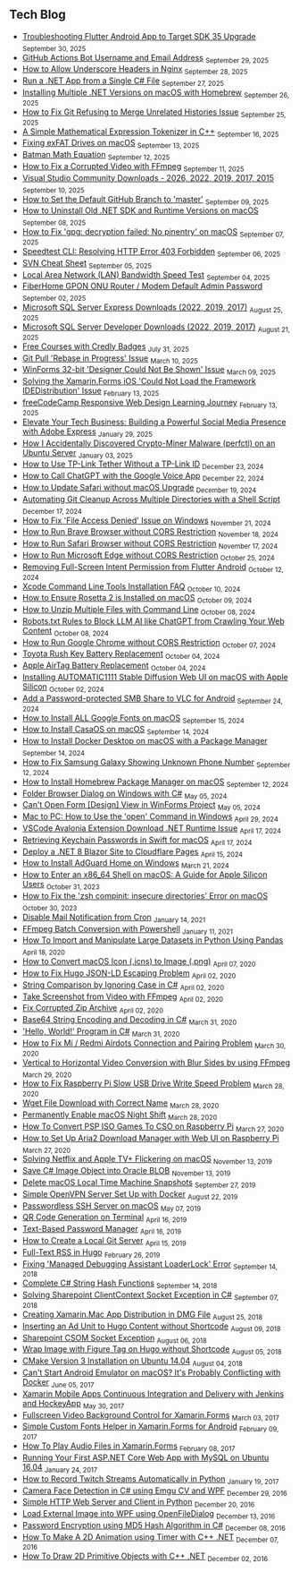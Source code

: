 ## Tech Blog

<!-- feed start -->
- [Troubleshooting Flutter Android App to Target SDK 35 Upgrade](https://www.junian.net/dev/flutter-android-sdk-35-upgrade/) <sub>September 30, 2025</sub>
- [GitHub Actions Bot Username and Email Address](https://www.junian.net/dev/github-actions-bot-username-email-address/) <sub>September 29, 2025</sub>
- [How to Allow Underscore Headers in Nginx](https://www.junian.net/dev/nginx-allow-underscore-header/) <sub>September 28, 2025</sub>
- [Run a .NET App from a Single C# File](https://www.junian.net/dev/dotnet-run-csharp-app/) <sub>September 27, 2025</sub>
- [Installing Multiple .NET Versions on macOS with Homebrew](https://www.junian.net/dev/install-multiple-dotnet-macos-homebrew/) <sub>September 26, 2025</sub>
- [How to Fix Git Refusing to Merge Unrelated Histories Issue](https://www.junian.net/dev/git-refusing-to-merge-unrelated-histories/) <sub>September 25, 2025</sub>
- [A Simple Mathematical Expression Tokenizer in C++](https://www.junian.net/dev/cpp-math-expression-tokenizer/) <sub>September 16, 2025</sub>
- [Fixing exFAT Drives on macOS](https://www.junian.net/tech/macos-fix-exfat/) <sub>September 13, 2025</sub>
- [Batman Math Equation](https://www.junian.net/tech/batman-math-equation/) <sub>September 12, 2025</sub>
- [How to Fix a Corrupted Video with FFmpeg](https://www.junian.net/tech/ffmpeg-fix-corrupted-video/) <sub>September 11, 2025</sub>
- [Visual Studio Community Downloads - 2026, 2022, 2019, 2017, 2015](https://www.junian.net/dev/visual-studio-community-download-links/) <sub>September 10, 2025</sub>
- [How to Set the Default GitHub Branch to 'master'](https://www.junian.net/dev/github-master-branch/) <sub>September 09, 2025</sub>
- [How to Uninstall Old .NET SDK and Runtime Versions on macOS](https://www.junian.net/dev/dotnet-sdk-runtime-macos-removal/) <sub>September 08, 2025</sub>
- [How to Fix 'gpg: decryption failed: No pinentry' on macOS](https://www.junian.net/tech/macos-gpg-decryption-failed-no-pinentry/) <sub>September 07, 2025</sub>
- [Speedtest CLI: Resolving HTTP Error 403 Forbidden](https://www.junian.net/tech/speedtest-http-error-403-forbidden/) <sub>September 06, 2025</sub>
- [SVN Cheat Sheet](https://www.junian.net/dev/svn-cheat-sheet/) <sub>September 05, 2025</sub>
- [Local Area Network (LAN) Bandwidth Speed Test](https://www.junian.net/tech/local-area-network-bandwidth-speed-test/) <sub>September 04, 2025</sub>
- [FiberHome GPON ONU Router / Modem Default Admin Password](https://www.junian.net/tech/fiberhome-gpon-onu-router-admin-password/) <sub>September 02, 2025</sub>
- [Microsoft SQL Server Express Downloads (2022, 2019, 2017)](https://www.junian.net/dev/microsoft-sql-server-express-download-links/) <sub>August 25, 2025</sub>
- [Microsoft SQL Server Developer Downloads (2022, 2019, 2017)](https://www.junian.net/dev/microsoft-sql-server-developer-edition-download-links/) <sub>August 21, 2025</sub>
- [Free Courses with Credly Badges](https://www.junian.net/tech/free-credly-badges/) <sub>July 31, 2025</sub>
- [Git Pull 'Rebase in Progress' Issue](https://www.junian.net/dev/git-pull-rebase-in-progress/) <sub>March 10, 2025</sub>
- [WinForms 32-bit 'Designer Could Not Be Shown' Issue](https://www.junian.net/dev/dotnet-winforms-32bit-designer-issue/) <sub>March 09, 2025</sub>
- [Solving the Xamarin.Forms iOS 'Could Not Load the Framework IDEDistribution' Issue](https://www.junian.net/dev/xamarin-forms-ios-framework-idedistribution-issue/) <sub>February 13, 2025</sub>
- [freeCodeCamp Responsive Web Design Learning Journey](https://www.junian.net/dev/learn-freecodecamp-responsive-web-design/) <sub>February 13, 2025</sub>
- [Elevate Your Tech Business: Building a Powerful Social Media Presence with Adobe Express](https://www.junian.net/tech/building-a-powerful-social-media-presence-with-adobe-express/) <sub>January 29, 2025</sub>
- [How I Accidentally Discovered Crypto-Miner Malware (perfctl) on an Ubuntu Server](https://www.junian.net/tech/ubuntu-perfctl-malware-mongodb-not-running/) <sub>January 03, 2025</sub>
- [How to Use TP-Link Tether Without a TP-Link ID](https://www.junian.net/tech/tp-link-tether-without-tp-link-id/) <sub>December 23, 2024</sub>
- [How to Call ChatGPT with the Google Voice App](https://www.junian.net/tech/google-voice-chatgpt-call/) <sub>December 22, 2024</sub>
- [How to Update Safari without macOS Upgrade](https://www.junian.net/tech/update-safari-without-macos-upgrade/) <sub>December 19, 2024</sub>
- [Automating Git Cleanup Across Multiple Directories with a Shell Script](https://www.junian.net/dev/multiple-git-repos-cleanup/) <sub>December 17, 2024</sub>
- [How to Fix 'File Access Denied' Issue on Windows](https://www.junian.net/tech/windows-fix-file-access-denied/) <sub>November 21, 2024</sub>
- [How to Run Brave Browser without CORS Restriction](https://www.junian.net/dev/brave-disable-cors/) <sub>November 18, 2024</sub>
- [How to Run Safari Browser without CORS Restriction](https://www.junian.net/dev/safari-disable-cors/) <sub>November 17, 2024</sub>
- [How to Run Microsoft Edge without CORS Restriction](https://www.junian.net/dev/microsoft-edge-disable-cors/) <sub>October 25, 2024</sub>
- [Removing Full-Screen Intent Permission from Flutter Android](https://www.junian.net/dev/flutter-android-remove-permission-use-full-screen-intent/) <sub>October 12, 2024</sub>
- [Xcode Command Line Tools Installation FAQ](https://www.junian.net/dev/xcode-command-line-tools-installation-faq/) <sub>October 10, 2024</sub>
- [How to Ensure Rosetta 2 is Installed on macOS](https://www.junian.net/dev/macos-install-rosetta-2/) <sub>October 09, 2024</sub>
- [How to Unzip Multiple Files with Command Line](https://www.junian.net/tech/unzip-cli-multiple-files/) <sub>October 08, 2024</sub>
- [Robots.txt Rules to Block LLM AI like ChatGPT from Crawling Your Web Content](https://www.junian.net/tech/robots-txt-block-llm-ai-gpt/) <sub>October 08, 2024</sub>
- [How to Run Google Chrome without CORS Restriction](https://www.junian.net/dev/google-chrome-disable-cors/) <sub>October 07, 2024</sub>
- [Toyota Rush Key Battery Replacement](https://www.junian.net/tech/toyota-rush-key-battery-replacement/) <sub>October 04, 2024</sub>
- [Apple AirTag Battery Replacement](https://www.junian.net/tech/apple-airtag-battery-replacement/) <sub>October 04, 2024</sub>
- [Installing AUTOMATIC1111 Stable Diffusion Web UI on macOS with Apple Silicon](https://www.junian.net/tech/macos-install-stable-diffusion-webui/) <sub>October 02, 2024</sub>
- [Add a Password-protected SMB Share to VLC for Android](https://www.junian.net/tech/android-vlc-smb-share/) <sub>September 24, 2024</sub>
- [How to Install ALL Google Fonts on macOS](https://www.junian.net/tech/macos-google-fonts/) <sub>September 15, 2024</sub>
- [How to Install CasaOS on macOS](https://www.junian.net/tech/macos-install-casaos/) <sub>September 14, 2024</sub>
- [How to Install Docker Desktop on macOS with a Package Manager](https://www.junian.net/tech/macos-install-docker/) <sub>September 14, 2024</sub>
- [How to Fix Samsung Galaxy Showing Unknown Phone Number](https://www.junian.net/tech/fix-samsung-galaxy-unknown-phone-number/) <sub>September 12, 2024</sub>
- [How to Install Homebrew Package Manager on macOS](https://www.junian.net/tech/macos-install-homebrew/) <sub>September 12, 2024</sub>
- [Folder Browser Dialog on Windows with C#](https://www.junian.net/dev/csharp-open-folder-dialog/) <sub>May 05, 2024</sub>
- [Can't Open Form [Design] View in WinForms Project](https://www.junian.net/dev/winforms-unable-open-design-view/) <sub>May 05, 2024</sub>
- [Mac to PC: How to Use the 'open' Command in Windows](https://www.junian.net/tech/windows-open-command-like-macos/) <sub>April 29, 2024</sub>
- [VSCode Avalonia Extension Download .NET Runtime Issue](https://www.junian.net/dev/vscode-avalonia-requested-to-download-dotnet-runtime/) <sub>April 17, 2024</sub>
- [Retrieving Keychain Passwords in Swift for macOS](https://www.junian.net/dev/swift-get-keychain-password/) <sub>April 17, 2024</sub>
- [Deploy a .NET 8 Blazor Site to Cloudflare Pages](https://www.junian.net/dev/deploy-blazor-to-cloudflare-pages/) <sub>April 15, 2024</sub>
- [How to Install AdGuard Home on Windows](https://www.junian.net/tech/windows-install-adguard-home/) <sub>March 21, 2024</sub>
- [How to Enter an x86_64 Shell on macOS: A Guide for Apple Silicon Users](https://www.junian.net/dev/macos-x86_64-shell-from-arm64/) <sub>October 31, 2023</sub>
- [How to Fix the 'zsh compinit: insecure directories' Error on macOS](https://www.junian.net/dev/macos-fix-zsh-compinit-insecure-directories/) <sub>October 30, 2023</sub>
- [Disable Mail Notification from Cron](https://www.junian.net/tech/disable-cron-mail-notification/) <sub>January 14, 2021</sub>
- [FFmpeg Batch Conversion with Powershell](https://www.junian.net/tech/powershell-ffmpeg-batch/) <sub>January 11, 2021</sub>
- [How To Import and Manipulate Large Datasets in Python Using Pandas](https://www.junian.net/dev/python-pandas-large-datasets/) <sub>April 18, 2020</sub>
- [How to Convert macOS Icon (.icns) to Image (.png)](https://www.junian.net/tech/icns-to-png/) <sub>April 07, 2020</sub>
- [How to Fix Hugo JSON-LD Escaping Problem](https://www.junian.net/dev/hugo-fix-json-ld-escaping/) <sub>April 02, 2020</sub>
- [String Comparison by Ignoring Case in C#](https://www.junian.net/dev/csharp-string-comparison-ignore-case/) <sub>April 02, 2020</sub>
- [Take Screenshot from Video with FFmpeg](https://www.junian.net/tech/ffmpeg-video-screenshot/) <sub>April 02, 2020</sub>
- [Fix Corrupted Zip Archive](https://www.junian.net/tech/cli-fix-corrupted-zip/) <sub>April 02, 2020</sub>
- [Base64 String Encoding and Decoding in C#](https://www.junian.net/dev/csharp-base64-string-encode-decode/) <sub>March 31, 2020</sub>
- ['Hello, World!' Program in C#](https://www.junian.net/dev/csharp-hello-world/) <sub>March 31, 2020</sub>
- [How to Fix Mi / Redmi Airdots Connection and Pairing Problem](https://www.junian.net/tech/xiaomi-airdots-connection-troubleshooting/) <sub>March 30, 2020</sub>
- [Vertical to Horizontal Video Conversion with Blur Sides by using FFmpeg](https://www.junian.net/tech/ffmpeg-vertical-video-blur/) <sub>March 29, 2020</sub>
- [How to Fix Raspberry Pi Slow USB Drive Write Speed Problem](https://www.junian.net/tech/raspberry-pi-slow-usb-drive-write-speed/) <sub>March 28, 2020</sub>
- [Wget File Download with Correct Name](https://www.junian.net/tech/wget-correct-name/) <sub>March 28, 2020</sub>
- [Permanently Enable macOS Night Shift](https://www.junian.net/tech/macos-permanent-night-shift/) <sub>March 28, 2020</sub>
- [How To Convert PSP ISO Games To CSO on Raspberry Pi](https://www.junian.net/tech/psp-iso-to-cso/) <sub>March 27, 2020</sub>
- [How to Set Up Aria2 Download Manager with Web UI on Raspberry Pi](https://www.junian.net/tech/raspberry-pi-aria2-download-manager/) <sub>March 27, 2020</sub>
- [Solving Netflix and Apple TV+ Flickering on macOS](https://www.junian.net/tech/macos-netflix-tv-flickering/) <sub>November 13, 2019</sub>
- [Save C# Image Object into Oracle BLOB](https://www.junian.net/dev/csharp-image-to-oracle-blob/) <sub>November 13, 2019</sub>
- [Delete macOS Local Time Machine Snapshots](https://www.junian.net/tech/delete-macos-local-time-machine-snapshots/) <sub>September 27, 2019</sub>
- [Simple OpenVPN Server Set Up with Docker](https://www.junian.net/dev/docker-openvpn-server/) <sub>August 22, 2019</sub>
- [Passwordless SSH Server on macOS](https://www.junian.net/dev/macos-ssh-server-no-password/) <sub>May 07, 2019</sub>
- [QR Code Generation on Terminal](https://www.junian.net/dev/terminal-qr-code-generation/) <sub>April 16, 2019</sub>
- [Text-Based Password Manager](https://www.junian.net/dev/text-based-password-manager/) <sub>April 16, 2019</sub>
- [How to Create a Local Git Server](https://www.junian.net/dev/local-git-server/) <sub>April 15, 2019</sub>
- [Full-Text RSS in Hugo](https://www.junian.net/dev/hugo-full-text-rss/) <sub>February 26, 2019</sub>
- [Fixing 'Managed Debugging Assistant LoaderLock' Error](https://www.junian.net/dev/managed-debugging-assistant-loaderlock/) <sub>September 14, 2018</sub>
- [Complete C# String Hash Functions](https://www.junian.net/dev/csharp-string-hash/) <sub>September 14, 2018</sub>
- [Solving Sharepoint ClientContext Socket Exception in C#](https://www.junian.net/dev/sharepoint-clientcontext-socket-exception/) <sub>September 07, 2018</sub>
- [Creating Xamarin.Mac App Distribution in DMG File](https://www.junian.net/dev/xamarin-mac-dmg-creation/) <sub>August 25, 2018</sub>
- [Inserting an Ad Unit to Hugo Content without Shortcode](https://www.junian.net/dev/hugo-in-article-ad/) <sub>August 09, 2018</sub>
- [Sharepoint CSOM Socket Exception](https://www.junian.net/dev/sharepoint-socket-exception/) <sub>August 06, 2018</sub>
- [Wrap Image with Figure Tag on Hugo without Shortcode](https://www.junian.net/dev/hugo-image-figure-wrap/) <sub>August 05, 2018</sub>
- [CMake Version 3 Installation on Ubuntu 14.04](https://www.junian.net/dev/cmake3-ubuntu-14-04-installation/) <sub>August 04, 2018</sub>
- [Can't Start Android Emulator on macOS? It's Probably Conflicting with Docker](https://www.junian.net/dev/android-emulator-docker-conflict-macos/) <sub>June 05, 2017</sub>
- [Xamarin Mobile Apps Continuous Integration and Delivery with Jenkins and HockeyApp](https://www.junian.net/dev/xamarin-jenkins-hockeyapp/) <sub>May 30, 2017</sub>
- [Fullscreen Video Background Control for Xamarin.Forms](https://www.junian.net/dev/xamarin-forms-video-background/) <sub>March 03, 2017</sub>
- [Simple Custom Fonts Helper in Xamarin.Forms for Android](https://www.junian.net/dev/xamarin-forms-android-custom-font/) <sub>February 09, 2017</sub>
- [How To Play Audio Files in Xamarin.Forms](https://www.junian.net/dev/xamarin-forms-play-audio/) <sub>February 08, 2017</sub>
- [Running Your First ASP.NET Core Web App with MySQL on Ubuntu 16.04](https://www.junian.net/dev/aspnet-core-mysql-ubuntu-16-04/) <sub>January 24, 2017</sub>
- [How to Record Twitch Streams Automatically in Python](https://www.junian.net/dev/python-record-twitch/) <sub>January 19, 2017</sub>
- [Camera Face Detection in C# using Emgu CV and WPF](https://www.junian.net/dev/csharp-emgucv-camera-face-detection/) <sub>December 29, 2016</sub>
- [Simple HTTP Web Server and Client in Python](https://www.junian.net/dev/python-http-server-client/) <sub>December 20, 2016</sub>
- [Load External Image into WPF using OpenFileDialog](https://www.junian.net/dev/wpf-load-external-image/) <sub>December 13, 2016</sub>
- [Password Encryption using MD5 Hash Algorithm in C#](https://www.junian.net/dev/csharp-md5/) <sub>December 08, 2016</sub>
- [How To Make A 2D Animation using Timer with C++ .NET](https://www.junian.net/dev/cpp-dotnet-2d-animation/) <sub>December 07, 2016</sub>
- [How To Draw 2D Primitive Objects with C++ .NET](https://www.junian.net/dev/cpp-dotnet-draw-2d-primitive/) <sub>December 02, 2016</sub>
<!-- feed end -->
